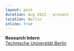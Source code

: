 ```yaml
---
layout: post
duration: Aug 2022 - present
location: Berlin
inline: true
---
```


**Research Intern**
<br>
[Technische Universität Berlin](https://www.tu.berlin/en/)
